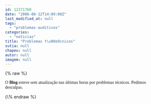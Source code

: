 ```yaml
---
id: 12371760
date: "2006-08-12T14:09:00Z"
last_modified_at: null
tags:
  - "problemas-auditivos"
categories:
  - "noticias"
title: "Problemas t\u00e9cnicos"
sutia: null
chapeu: null
autor: null
imagem: null
---
```

{\% raw %}
<p><FONT face=Verdana>O <STRONG>Blog</STRONG> esteve sem atualização nas últimas horas por problemas técnicos. Pedimos desculpas.</FONT> </p>
{\% endraw %}